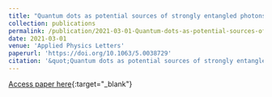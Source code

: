 ```yaml
---
title: "Quantum dots as potential sources of strongly entangled photons: Perspectives and challenges for applications in quantum networks"
collection: publications
permalink: /publication/2021-03-01-Quantum-dots-as-potential-sources-of-strongly-entangled-photons-Perspectives-and-challenges-for-applications-in-quantum-networks
date: 2021-03-01
venue: 'Applied Physics Letters'
paperurl: 'https://doi.org/10.1063/5.0038729'
citation: '&quot;Quantum dots as potential sources of strongly entangled photons: Perspectives and challenges for applications in quantum networks.&quot; Applied Physics Letters, 2021.'
---
```

[Access paper here](https://doi.org/10.1063/5.0038729){:target="_blank"}
